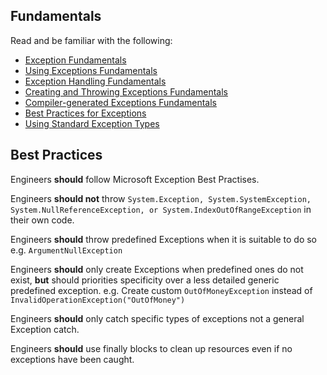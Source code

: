 ## Fundamentals
Read and be familiar with the following:

* [Exception Fundamentals](https://docs.microsoft.com/en-us/dotnet/csharp/fundamentals/exceptions/) 
* [Using Exceptions Fundamentals](https://docs.microsoft.com/en-us/dotnet/csharp/fundamentals/exceptions/using-exceptions)
* [Exception Handling Fundamentals](https://docs.microsoft.com/en-us/dotnet/csharp/fundamentals/exceptions/exception-handling)
* [Creating and Throwing Exceptions Fundamentals](https://docs.microsoft.com/en-us/dotnet/csharp/fundamentals/exceptions/creating-and-throwing-exceptions)
* [Compiler-generated Exceptions Fundamentals](https://docs.microsoft.com/en-us/dotnet/csharp/fundamentals/exceptions/compiler-generated-exceptions)
* [Best Practices for Exceptions](https://docs.microsoft.com/en-us/dotnet/standard/exceptions/best-practices-for-exceptions)
* [Using Standard Exception Types](https://docs.microsoft.com/en-us/dotnet/standard/design-guidelines/using-standard-exception-types)


## Best Practices

Engineers **should** follow Microsoft Exception Best Practises.

Engineers **should not** throw `System.Exception, System.SystemException, System.NullReferenceException, or System.IndexOutOfRangeException` in their own code.

Engineers **should** throw predefined Exceptions when it is suitable to do so e.g. `ArgumentNullException`

Engineers **should** only create Exceptions when predefined ones do not exist, **but** should priorities specificity over a less detailed generic predefined exception. 
e.g. Create custom `OutOfMoneyException` instead of `InvalidOperationException("OutOfMoney")`

Engineers **should** only catch specific types of exceptions not a general Exception catch.

Engineers **should** use finally blocks to clean up resources even if no exceptions have been caught. 
